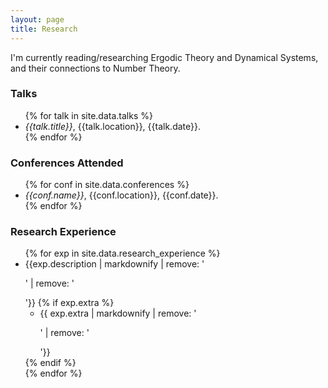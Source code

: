 ```yaml
---
layout: page
title: Research
---
```


I'm currently reading/researching Ergodic Theory and Dynamical Systems, and their connections to Number Theory.

### Talks
<ul>
{% for talk in site.data.talks %}
  <li>
    <i>{{talk.title}}</i>, {{talk.location}}, {{talk.date}}.
  </li>
{% endfor %}
</ul>


### Conferences Attended
<ul>
{% for conf in site.data.conferences %}
  <li>
    <i>{{conf.name}}</i>, {{conf.location}}, {{conf.date}}.
  </li>
{% endfor %}
</ul>

### Research Experience
<ul>
{% for exp in site.data.research_experience %}
  <li>
    {{exp.description | markdownify | remove: '<p>' | remove: '</p>'}}
    {% if exp.extra %}
      <ul>
        <li>{{ exp.extra | markdownify | remove: '<p>' | remove: '</p>'}}</li>
      </ul>
    {% endif %}
  </li>
{% endfor %}
</ul>
